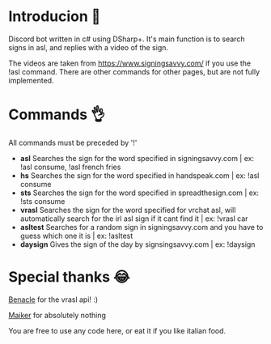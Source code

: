 <h1>Introducion 📝</h1>

Discord bot written in c# using DSharp+.
It's main function is to search signs in asl, and replies with a video of the sign.

The videos are taken from https://www.signingsavvy.com/ if you use the !asl command. There are other commands for other pages, but are not
fully implemented.

<h1>Commands 👌</h1>

All commands must be preceded by '!'

- **asl** Searches the sign for the word specified in signingsavvy.com | ex: !asl consume, !asl french fries
- **hs** Searches the sign for the word specified in handspeak.com | ex: !asl consume
- **sts** Searches the sign for the word specified in spreadthesign.com | ex: !sts consume
- **vrasl** Searches the sign for the word specified for vrchat asl, will automatically search for the irl asl sign if it cant find it | ex: !vrasl car
- **asltest** Searches for a random sign in signingsavvy.com and you have to guess which one it is | ex: !asltest
- **daysign** Gives the sign of the day by signsingsavvy.com | ex: !daysign

<h1>Special thanks 😂</h1>

<a href="https://github.com/benaclejames">Benacle</a> for the vrasl api! :)

<a href="https://github.com/mymakerofficial"> Maiker</a> for absolutely nothing

You are free to use any code here, or eat it if you like italian food.

